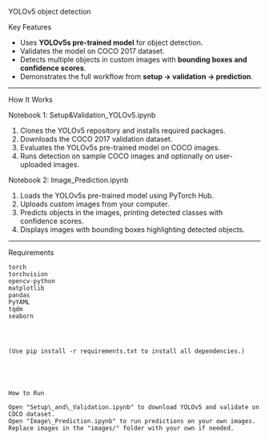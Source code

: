
YOLOv5 object detection

Key Features

- Uses **YOLOv5s pre-trained model** for object detection.  
- Validates the model on COCO 2017 dataset.  
- Detects multiple objects in custom images with **bounding boxes and confidence scores**.  
- Demonstrates the full workflow from **setup → validation → prediction**.

---

How It Works

Notebook 1: Setup&Validation_YOLOv5.ipynb
1. Clones the YOLOv5 repository and installs required packages.  
2. Downloads the COCO 2017 validation dataset.  
3. Evaluates the YOLOv5s pre-trained model on COCO images.  
4. Runs detection on sample COCO images and optionally on user-uploaded images.

Notebook 2: Image_Prediction.ipynb
1. Loads the YOLOv5s pre-trained model using PyTorch Hub.  
2. Uploads custom images from your computer.  
3. Predicts objects in the images, printing detected classes with confidence scores.  
4. Displays images with bounding boxes highlighting detected objects.

---

Requirements

```text
torch
torchvision
opencv-python
matplotlib
pandas
PyYAML
tqdm
seaborn




(Use pip install -r requirements.txt to install all dependencies.)





How to Run

Open "Setup\_and\_Validation.ipynb" to download YOLOv5 and validate on COCO dataset.
Open "Image\_Prediction.ipynb" to run predictions on your own images.
Replace images in the "images/" folder with your own if needed.



